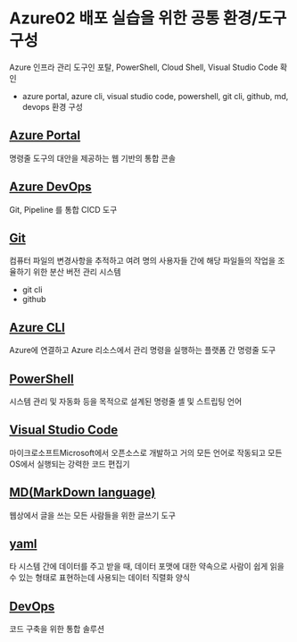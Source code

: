 # Azure02 배포 실습을 위한 공통 환경/도구 구성
Azure 인프라 관리 도구인 포탈, PowerShell, Cloud Shell, Visual Studio Code 확인  
- azure portal, azure cli, visual studio code, powershell, git cli, github, md, devops 환경 구성

## [Azure Portal](https://portal.azure.com)
명령줄 도구의 대안을 제공하는 웹 기반의 통합 콘솔

## [Azure DevOps](https://devops.azure.com)
Git, Pipeline 를 통합 CICD 도구

## [Git](./git.md)
컴퓨터 파일의 변경사항을 추적하고 여려 명의 사용자들 간에 해당 파일들의 작업을 조율하기 위한 분산 버전 관리 시스템
- git cli
- github

## [Azure CLI](CLI.md)  
Azure에 연결하고 Azure 리소스에서 관리 명령을 실행하는 플랫폼 간 명령줄 도구

## [PowerShell](./PowerShell.md)
시스템 관리 및 자동화 등을 목적으로 설계된 명령줄 셸 및 스트립팅 언어

## [Visual Studio Code](./vscode.md) 
마이크로소프트Microsoft에서 오픈소스로 개발하고 거의 모든 언어로 작동되고 모든 OS에서 실행되는 강력한 코드 편집기


## [MD(MarkDown language)](./markdown.md)  
 웹상에서 글을 쓰는 모든 사람들을 위한 글쓰기 도구

## [yaml](./yaml.md)
타 시스템 간에 데이터를 주고 받을 때, 데이터 포맷에 대한 약속으로 사람이 쉽게 읽을 수 있는 형태로 표현하는데 사용되는 데이터 직렬화 양식

## [DevOps](./DevOps.md)  
코드 구축을 위한 통합 솔루션  